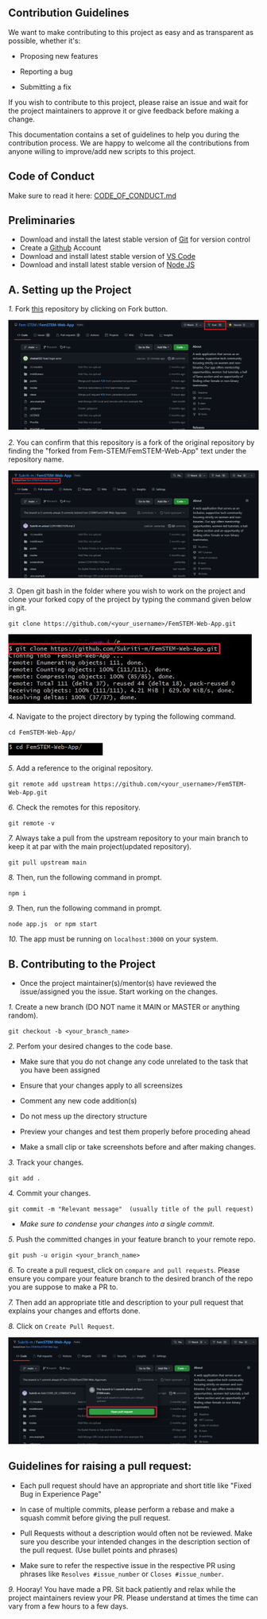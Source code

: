 ## Contribution Guidelines

We want to make contributing to this project as easy and as transparent as possible, whether it's:<br>

- Proposing new features

- Reporting a bug

- Submitting a fix

If you wish to contribute to this project, please raise an issue and wait for the project maintainers to approve it or give feedback before making a change.

This documentation contains a set of guidelines to help you during the contribution process. We are happy to welcome all the contributions from anyone willing to improve/add new scripts to this project.

## Code of Conduct

Make sure to read it here: [CODE_OF_CONDUCT.md](CODE_OF_CONDUCT.md)

## Preliminaries

- Download and install the latest stable version of [Git](https://git-scm.com/downloads) for version control
- Create a [Github](https://github.com/join) Account 
- Download and install latest stable version of [VS Code](https://code.visualstudio.com/download)
- Download and install latest stable version of [Node JS](https://nodejs.org/en/download/)

##   A. Setting up the Project

*1.*  Fork [this](https://github.com/Fem-STEM/FemSTEM-Web-App.git) repository by clicking on Fork button.  

  ![Step 1](./screenshots/fork.png)

*2.*  You can confirm that this repository is a fork of the original repository by finding the "forked from Fem-STEM/FemSTEM-Web-App" text under the repository name.

![Step 2](./screenshots/forked.png)


*3.*  Open git bash in the folder where you wish to work on the project and clone your forked copy of the project by typing the command given below in git. 

`git clone https://github.com/<your_username>/FemSTEM-Web-App.git` 

![Step 3](./screenshots/clone.jpg)

*4.* Navigate to the project directory by typing the following command.

`cd FemSTEM-Web-App/`

![Step 4](./screenshots/cd.png)

*5.* Add a reference to the original repository.


`git remote add upstream https://github.com/<your_username>/FemSTEM-Web-App.git`

*6.* Check the remotes for this repository.


`git remote -v`

*7.* Always take a pull from the upstream repository to your main branch to keep it at par with the main project(updated repository).


`git pull upstream main`

*8.* Then, run the following command in prompt.

`npm i` 

*9.* Then, run the following command in prompt.

`node app.js  or npm start`

*10.* The app must be running on `localhost:3000` on your system.


##  B. Contributing to the Project

- Once the project maintainer(s)/mentor(s) have reviewed the issue/assigned you the issue. Start working on the changes.

*1.* Create a new branch (DO NOT name it MAIN or MASTER or anything random).


`git checkout -b <your_branch_name>`


*2.* Perfom your desired changes to the code base.
- Make sure that you do not change any code unrelated to the task that you have been assigned

- Ensure that your changes apply to all screensizes

- Comment any new code addition(s)

- Do not mess up the directory structure

- Preview your changes and test them properly before proceding ahead

- Make a small clip or take screenshots before and after making changes.


*3.* Track your changes.


`git add .` 


*4.* Commit your changes.


`git commit -m "Relevant message"  (usually title of the pull request)`

- *Make sure to condense your changes into a single commit*.

*5.* Push the committed changes in your feature branch to your remote repo.


`git push -u origin <your_branch_name>`

*6.* To create a pull request, click on `compare and pull requests`. Please ensure you compare your feature branch to the desired branch of the repo you are suppose to make a PR to.


*7.* Then add an appropriate title and description to your pull request that explains your changes and efforts done.


*8.* Click on `Create Pull Request`.

![Step 5](./screenshots/pull.png)

 ## Guidelines for raising a pull request:

 - Each pull request should have an appropriate and short title like "Fixed Bug in Experience Page"

 - In case of multiple commits, please perform a rebase and make a squash commit before giving the pull request.

 - Pull Requests without a description would often not be reviewed. Make sure you describe your intended changes in the description section of the pull request. (Use bullet points and phrases)

 - Make sure to refer the respective issue in the respective PR using phrases like `Resolves #issue_number` or `Closes #issue_number`.


*9.* Hooray! You have made a PR. Sit back patiently and relax while the project maintainers review your PR. Please understand at times the time can vary from a few hours to a few days.